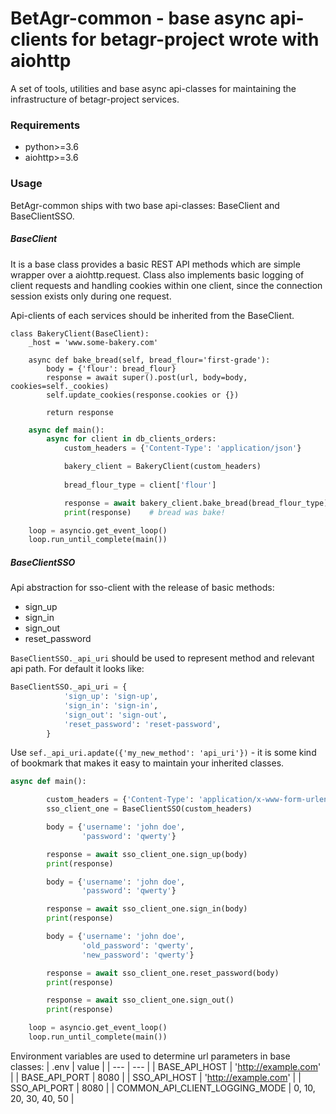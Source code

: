# BetAgr-common - base async api-clients for betagr-project wrote with aiohttp

A set of tools, utilities and base async api-classes for maintaining the infrastructure of betagr-project services.

### Requirements

* python>=3.6
* aiohttp>=3.6

### Usage

BetAgr-common ships with two base api-classes: BaseClient and BaseClientSSO.

##### BaseClient

It is a base class provides a basic REST API methods which are simple wrapper over a aiohttp.request.
Сlass also implements basic logging of client requests and handling cookies within one client, since the connection session exists only during one request.

Api-clients of each  services should be inherited from the BaseClient.

```
class BakeryClient(BaseClient):
    _host = 'www.some-bakery.com'

    async def bake_bread(self, bread_flour='first-grade'):
        body = {'flour': bread_flour}
        response = await super().post(url, body=body, cookies=self._cookies)
        self.update_cookies(response.cookies or {})

        return response
```

```python
    async def main():
        async for client in db_clients_orders:
            custom_headers = {'Content-Type': 'application/json'}

            bakery_client = BakeryClient(custom_headers)
            
            bread_flour_type = client['flour']            

            response = await bakery_client.bake_bread(bread_flour_type)
            print(response)    # bread was bake!

    loop = asyncio.get_event_loop()
    loop.run_until_complete(main())  
```

##### BaseClientSSO
Api abstraction for sso-client with the release of basic methods:
* sign_up
* sign_in
* sign_out
* reset_password

``BaseClientSSO._api_uri`` should be used to represent method and relevant api path.
For default it looks like:
```python
BaseClientSSO._api_uri = {
            'sign_up': 'sign-up',
            'sign_in': 'sign-in',
            'sign_out': 'sign-out',
            'reset_password': 'reset-password',
        }
```

Use ``sef._api_uri.apdate({'my_new_method': 'api_uri'})``  - it is some kind of bookmark that makes it easy to maintain your inherited classes.

```python
async def main():

        custom_headers = {'Content-Type': 'application/x-www-form-urlencoded'}
        sso_client_one = BaseClientSSO(custom_headers)

        body = {'username': 'john doe',
                'password': 'qwerty'}

        response = await sso_client_one.sign_up(body)
        print(response)

        body = {'username': 'john doe',
                'password': 'qwerty'}

        response = await sso_client_one.sign_in(body)
        print(response)

        body = {'username': 'john doe',
                'old_password': 'qwerty',
                'new_password': 'qwerty'}

        response = await sso_client_one.reset_password(body)
        print(response)

        response = await sso_client_one.sign_out()
        print(response)

    loop = asyncio.get_event_loop()
    loop.run_until_complete(main())

```
Environment variables are used to determine url parameters in base classes:
|               .env             |         value         |
|               ---              |          ---          |
| BASE_API_HOST                  |  'http://example.com' |
| BASE_API_PORT                  |          8080         |
| SSO_API_HOST                   | 'http://example.com'  |
| SSO_API_PORT                   |         8080          |
| COMMON_API_CLIENT_LOGGING_MODE | 0, 10, 20, 30, 40, 50 |